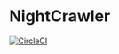 # NightCrawler

[![CircleCI](https://circleci.com/gh/RealOrangeOne/nightcrawler.svg?style=svg)](https://circleci.com/gh/RealOrangeOne/nightcrawler)
